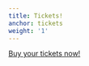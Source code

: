 ```yaml
---
title: Tickets!
anchor: tickets
weight: '1'
---
```

<a href="https://magstock8.uber.magfest.org/uber/preregistration/form">Buy your tickets now!</a>
